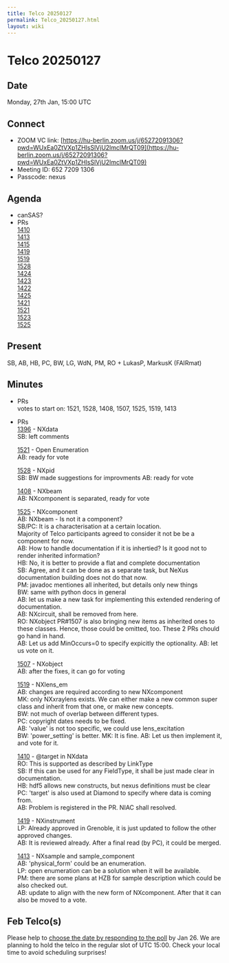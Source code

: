 ```yaml
---
title: Telco 20250127
permalink: Telco_20250127.html
layout: wiki
---
```

Telco 20250127
==============

Date
----

Monday, 27th Jan, 15:00 UTC


Connect
-------
* ZOOM VC link: [https://hu-berlin.zoom.us/j/65272091306?pwd=WUxEa0ZtVXp1ZHlsSlVjU2lmclMrQT09](https://hu-berlin.zoom.us/j/65272091306?pwd=WUxEa0ZtVXp1ZHlsSlVjU2lmclMrQT09)
* Meeting ID: 652 7209 1306
* Passcode: nexus

Agenda
------
* canSAS?
* PRs  
[1410](https://github.com/nexusformat/definitions/pull/1410)  
[1413](https://github.com/nexusformat/definitions/pull/1413)  
[1415](https://github.com/nexusformat/definitions/pull/1415)  
[1419](https://github.com/nexusformat/definitions/pull/1419)  
[1519](https://github.com/nexusformat/definitions/pull/1519)  
[1528](https://github.com/nexusformat/definitions/pull/1528)  
[1424](https://github.com/nexusformat/definitions/pull/1424)  
[1423](https://github.com/nexusformat/definitions/pull/1423)  
[1422](https://github.com/nexusformat/definitions/pull/1422)  
[1425](https://github.com/nexusformat/definitions/pull/1425)  
[1421](https://github.com/nexusformat/definitions/pull/1421)  
[1521](https://github.com/nexusformat/definitions/pull/1521)  
[1523](https://github.com/nexusformat/definitions/pull/1523)  
[1525](https://github.com/nexusformat/definitions/pull/1525)  


Present
-------
SB, AB, HB, PC, BW, LG, WdN, PM, RO + LukasP, MarkusK (FAIRmat)  

Minutes
-------
* PRs  
votes to start on: 1521, 1528, 1408, 1507, 1525, 1519, 1413

* PRs  
  [1396](https://github.com/nexusformat/definitions/pull/1396) - NXdata  
  SB: left comments
  
  [1521](https://github.com/nexusformat/definitions/pull/1521) - Open Enumeration  
  AB: ready for vote
  
  [1528](https://github.com/nexusformat/definitions/pull/1528) - NXpid  
  SB: BW made suggestions for improvments
  AB: ready for vote

  [1408](https://github.com/nexusformat/definitions/pull/1408) - NXbeam  
  AB: NXcomponent is separated, ready for vote  
  
  [1525](https://github.com/nexusformat/definitions/pull/1525) - NXcomponent  
  AB: NXbeam - Is not it a component?  
  SB/PC: It is a characterisation at a certain location.  
  Majority of Telco participants agreed to consider it not be be a component for now.  
  AB: How to handle documentation if it is inhertied? Is it good not to render inherited information?  
  HB: No, it is better to provide a flat and complete documentation  
  SB: Agree, and it can be done as a separate task, but NeXus documentation building does not do that now.  
  PM: javadoc mentiones all inherited, but details only new things  
  BW: same with python docs in general  
  AB: let us make a new task for implementing this extended rendering of documentation.  
  AB: NXcircuit, shall be removed from here.  
  RO: NXobject PR#1507 is also bringing new items as inherited ones to these classes. Hence, those could be omitted, too. These 2 PRs chould go hand in hand.  
  AB: Let us add MinOccurs=0 to specify expicitly the optionality.
  AB: let us vote on it.

  [1507](https://github.com/nexusformat/definitions/pull/1507) - NXobject  
  AB: after the fixes, it can go for voting

  [1519](https://github.com/nexusformat/definitions/pull/1519) - NXlens_em  
  AB: changes are required according to new NXcomponent  
  MK: only NXxraylens exists. We can either make a new common super class and inherit from that one, or make new concepts.  
  BW: not much of overlap between different types.  
  PC: copyright dates needs to be fixed.  
  AB: 'value' is not too specific, we could use lens_excitation  
  BW: 'power_setting' is better.
  MK: It is fine.
  AB: Let us then implement it, and vote for it.

  [1410](https://github.com/nexusformat/definitions/pull/1410) - @target in NXdata  
  RO: This is supported as described by LinkType  
  SB: If this can be used for any FieldType, it shall be just made clear in documentation.  
  HB: hdf5 allows new constructs, but nexus definitions must be clear  
  PC: 'target' is also used at Diamond to specify where data is coming from.  
  AB: Problem is registered in the PR. NIAC shall resolved.

  [1419](https://github.com/nexusformat/definitions/pull/1419) - NXinstrument  
  LP: Already approved in Grenoble, it is just updated to follow the other approved changes.  
  AB: It is reviewed already. After a final read (by PC), it could be merged.

  [1413](https://github.com/nexusformat/definitions/pull/1413) - NXsample and sample_component  
  AB: 'physical_form' could be an enumeration.  
  LP: open enumeration can be a solution when it will be available.  
  PM: there are some plans at HZB for sample description which could be also checked out.  
  AB: update to align with the new form of NXcomponent. After that it can also be moved to a vote.    


Feb Telco(s)
--------------

Please help to [choose the date by responding to the poll](https://doodle.com/group-poll/participate/dJzK0EDd) by Jan 26. We are planning to hold the telco in the regular slot of UTC 15:00. Check your local time to avoid scheduling surprises!

